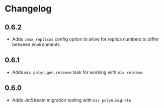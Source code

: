 # Changelog

## 0.6.2

* Adds `:max_replicas` config option to allow for replica numbers to differ
between environments

## 0.6.1

* Adds `mix polyn.gen.release` task for working with `mix release`.

## 0.6.0

* Adds JetStream migration tooling with `mix polyn.migrate`
